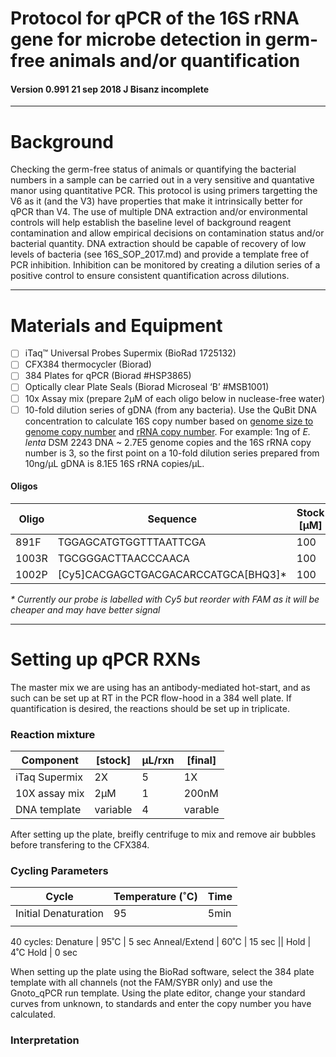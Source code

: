 # Protocol for qPCR of the 16S rRNA gene for microbe detection in germ-free animals and/or quantification
#### Version 0.991 21 sep 2018 J Bisanz incomplete
***

# Background

Checking the germ-free status of animals or quantifying the bacterial numbers in a sample can be carried out in a very sensitive and quantative manor using quantitative PCR. This protocol is using primers targetting the V6 as it (and the V3) have properties that make it intrinsically better for qPCR than V4. The use of multiple DNA extraction and/or environmental controls will help establish the baseline level of background reagent contamination and allow empirical decisions on contamination status and/or bacterial quantity. DNA extraction should be capable of recovery of low levels of bacteria (see 16S_SOP_2017.md) and provide a template free of PCR inhibition. Inhibition can be monitored by creating a dilution series of a positive control to ensure consistent quantification across dilutions.

***

# Materials and Equipment

- [ ] iTaq™ Universal Probes Supermix (BioRad 1725132)
- [ ] CFX384 thermocycler (Biorad)
- [ ] 384 Plates for qPCR (Biorad #HSP3865)
- [ ] Optically clear Plate Seals (Biorad Microseal ‘B’ #MSB1001)
- [ ] 10x Assay mix (prepare 2µM of each oligo below in nuclease-free water)
- [ ] 10-fold dilution series of gDNA (from any bacteria). Use the QuBit DNA concentration to calculate 16S copy number based on [genome size to genome copy number](http://nebiocalculator.neb.com/#!/dsdnaamt) and [rRNA copy number](https://rrndb.umms.med.umich.edu/). For example: 1ng of <i>E. lenta</i> DSM 2243 DNA ~ 2.7E5 genome copies and the 16S rRNA copy number is 3, so the first point on a 10-fold dilution series prepared from 10ng/µL gDNA is 8.1E5 16S rRNA copies/µL.

#### Oligos
|Oligo|Sequence|Stock [µM]|Working [µM]|Final [nM]|
|-|-|-|-|-|
|891F|TGGAGCATGTGGTTTAATTCGA|100|2|200|
|1003R|TGCGGGACTTAACCCAACA|100|2|200|
|1002P|[Cy5]CACGAGCTGACGACARCCATGCA[BHQ3]*|100|2|200|

<i>* Currently our probe is labelled with Cy5 but reorder with FAM as it will be cheaper and may have better signal</i>

***

# Setting up qPCR RXNs

The master mix we are using has an antibody-mediated hot-start, and as such can be set up at RT in the PCR flow-hood in a 384 well plate. If quantification is desired, the reactions should be set up in triplicate.

### Reaction mixture

|Component|[stock]|µL/rxn|[final]|
|-|-|-|-|
|iTaq Supermix|2X|5|1X|
|10X assay mix|2µM|1|200nM|
|DNA template|variable|4|varable|

After setting up the plate, breifly centrifuge to mix and remove air bubbles before transfering to the CFX384.

### Cycling Parameters

Cycle |	Temperature (˚C)  | Time
------|-------------------|------
Initial Denaturation   |	95	| 5min
||
40 cycles:
Denature | 95˚C | 5 sec
Anneal/Extend | 60˚C	| 15 sec
||
Hold	| 4˚C	Hold | 0 sec

When setting up the plate using the BioRad software, select the 384 plate template with all channels (not the FAM/SYBR only) and use the Gnoto_qPCR run template. Using the plate editor, change your standard curves from unknown, to standards and enter the copy number you have calculated.

### Interpretation



